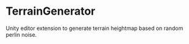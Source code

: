 # TerrainGenerator
Unity editor extension to generate terrain heightmap based on random perlin noise.
